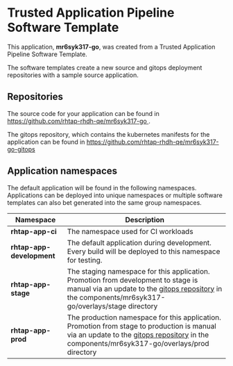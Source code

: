 # Trusted Application Pipeline Software Template

This application, **mr6syk317-go**, was created from a Trusted Application Pipeline Software Template.

The software templates create a new source and gitops deployment repositories with a sample source application. 

## Repositories

The source code for your application can be found in [https://github.com/rhtap-rhdh-qe/mr6syk317-go ](https://github.com/rhtap-rhdh-qe/mr6syk317-go ).
 
The gitops repository, which contains the kubernetes manifests for the application can be found in 
[https://github.com/rhtap-rhdh-qe/mr6syk317-go-gitops ](https://github.com/rhtap-rhdh-qe/mr6syk317-go-gitops ) 

## Application namespaces 

The default application will be found in the following namespaces. Applications can be deployed into unique namespaces or multiple software templates can also bet generated into the same group namespaces.  

|  Namespace   |  Description   |  
| -------- | -------- |
| **rhtap-app-ci** | The namespace used for CI workloads |
| **rhtap-app-development** | The default application during development. Every build will be deployed to this namespace for testing. |
| **rhtap-app-stage** | The staging namespace for this application. Promotion from development to stage is manual via an update to the [gitops repository](https://github.com/rhtap-rhdh-qe/mr6syk317-go-gitops ) in the components/mr6syk317-go/overlays/stage directory |
| **rhtap-app-prod** | The production namespace for this application. Promotion from stage to production is manual via an update to the [gitops repository](https://github.com/rhtap-rhdh-qe/mr6syk317-go-gitops ) in the components/mr6syk317-go/overlays/prod directory |